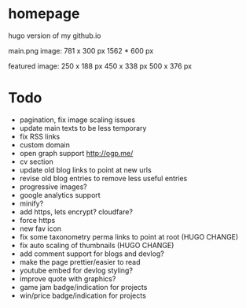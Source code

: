 # homepage
hugo version of my github.io

main.png image:
781 x 300 px
1562 * 600 px

featured image:
250 x 188 px
450 x 338 px
500 x 376 px

# Todo
 * pagination, fix image scaling issues
 * update main texts to be less temporary
 * fix RSS links
 * custom domain
 * open graph support http://ogp.me/
 * cv section
 * update old blog links to point at new urls
 * revise old blog entries to remove less useful entries
 * progressive images?
 * google analytics support
 * minify?
 * add https, lets encrypt? cloudfare?
 * force https
 * new fav icon
 * fix some taxonometry perma links to point at root (HUGO CHANGE)
 * fix auto scaling of thumbnails (HUGO CHANGE)
 * add comment support for blogs and devlog?
 * make the page prettier/easier to read
 * youtube embed for devlog styling?
 * improve quote with graphics?
 * game jam badge/indication for projects
 * win/price badge/indication for projects
